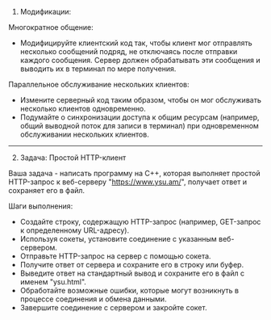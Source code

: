 1. Модификации:

Многократное общение:
- Модифицируйте клиентский код так, чтобы клиент мог отправлять несколько сообщений подряд, не отключаясь после отправки каждого сообщения. Сервер должен обрабатывать эти сообщения и выводить их в терминал по мере получения.

Параллельное обслуживание нескольких клиентов:
- Измените серверный код таким образом, чтобы он мог обслуживать несколько клиентов одновременно.
- Подумайте о синхронизации доступа к общим ресурсам (например, общий выводной поток для записи в терминал) при одновременном обслуживании нескольких клиентов.

-------------------

2. Задача: Простой HTTP-клиент

Ваша задача - написать программу на C++, которая выполняет простой HTTP-запрос к веб-серверу "https://www.ysu.am/", получает ответ и сохраняет его в файл.

Шаги выполнения:
- Создайте строку, содержащую HTTP-запрос (например, GET-запрос к определенному URL-адресу).
- Используя сокеты, установите соединение с указанным веб-сервером.
- Отправьте HTTP-запрос на сервер с помощью сокета.
- Получите ответ от сервера и сохраните его в строку или буфер.
- Выведите ответ на стандартный вывод и сохраните его в файл с именем "ysu.html".
- Обработайте возможные ошибки, которые могут возникнуть в процессе соединения и обмена данными.
- Завершите соединение с сервером и закройте сокет.
